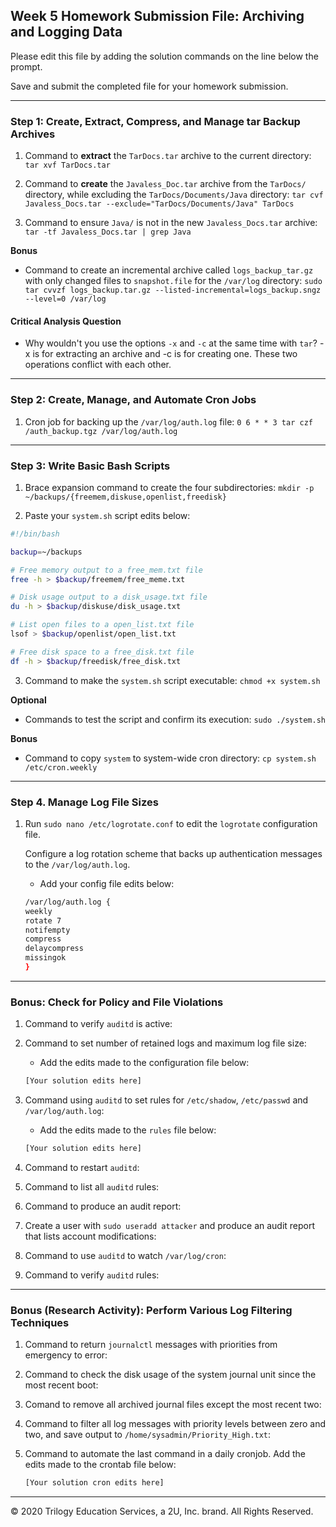 ## Week 5 Homework Submission File: Archiving and Logging Data

Please edit this file by adding the solution commands on the line below the prompt.

Save and submit the completed file for your homework submission.

---

### Step 1: Create, Extract, Compress, and Manage tar Backup Archives

1. Command to **extract** the `TarDocs.tar` archive to the current directory:
`tar xvf TarDocs.tar`

2. Command to **create** the `Javaless_Doc.tar` archive from the `TarDocs/` directory, while excluding the `TarDocs/Documents/Java` directory:
`tar cvf Javaless_Docs.tar --exclude="TarDocs/Documents/Java" TarDocs`

3. Command to ensure `Java/` is not in the new `Javaless_Docs.tar` archive:
`tar -tf Javaless_Docs.tar | grep Java`

**Bonus** 
- Command to create an incremental archive called `logs_backup_tar.gz` with only changed files to `snapshot.file` for the `/var/log` directory:
`sudo tar cvvzf logs_backup.tar.gz --listed-incremental=logs_backup.sngz --level=0 /var/log`

#### Critical Analysis Question

- Why wouldn't you use the options `-x` and `-c` at the same time with `tar`?
-x is for extracting an archive and -c is for creating one. These two operations conflict with each other.
---

### Step 2: Create, Manage, and Automate Cron Jobs

1. Cron job for backing up the `/var/log/auth.log` file:
`0 6 * * 3 tar czf /auth_backup.tgz /var/log/auth.log`

---

### Step 3: Write Basic Bash Scripts

1. Brace expansion command to create the four subdirectories:
`mkdir -p ~/backups/{freemem,diskuse,openlist,freedisk}`

2. Paste your `system.sh` script edits below:
```bash
#!/bin/bash

backup=~/backups

# Free memory output to a free_mem.txt file
free -h > $backup/freemem/free_meme.txt

# Disk usage output to a disk_usage.txt file
du -h > $backup/diskuse/disk_usage.txt

# List open files to a open_list.txt file
lsof > $backup/openlist/open_list.txt

# Free disk space to a free_disk.txt file
df -h > $backup/freedisk/free_disk.txt
```

3. Command to make the `system.sh` script executable:
`chmod +x system.sh`


**Optional**
- Commands to test the script and confirm its execution:
`sudo ./system.sh`

**Bonus**
- Command to copy `system` to system-wide cron directory:
`cp system.sh /etc/cron.weekly`

---

### Step 4. Manage Log File Sizes
 
1. Run `sudo nano /etc/logrotate.conf` to edit the `logrotate` configuration file. 

    Configure a log rotation scheme that backs up authentication messages to the `/var/log/auth.log`.

    - Add your config file edits below:

    ```bash
    /var/log/auth.log {
    weekly
    rotate 7
    notifempty
    compress
    delaycompress
    missingok
    }
    ```
---

### Bonus: Check for Policy and File Violations

1. Command to verify `auditd` is active:

2. Command to set number of retained logs and maximum log file size:

    - Add the edits made to the configuration file below:

    ```bash
    [Your solution edits here]
    ```

3. Command using `auditd` to set rules for `/etc/shadow`, `/etc/passwd` and `/var/log/auth.log`:


    - Add the edits made to the `rules` file below:

    ```bash
    [Your solution edits here]
    ```

4. Command to restart `auditd`:

5. Command to list all `auditd` rules:

6. Command to produce an audit report:

7. Create a user with `sudo useradd attacker` and produce an audit report that lists account modifications:

8. Command to use `auditd` to watch `/var/log/cron`:

9. Command to verify `auditd` rules:

---

### Bonus (Research Activity): Perform Various Log Filtering Techniques

1. Command to return `journalctl` messages with priorities from emergency to error:

1. Command to check the disk usage of the system journal unit since the most recent boot:

1. Comand to remove all archived journal files except the most recent two:


1. Command to filter all log messages with priority levels between zero and two, and save output to `/home/sysadmin/Priority_High.txt`:

1. Command to automate the last command in a daily cronjob. Add the edits made to the crontab file below:

    ```bash
    [Your solution cron edits here]
    ```

---
© 2020 Trilogy Education Services, a 2U, Inc. brand. All Rights Reserved.
